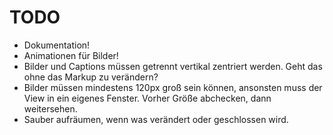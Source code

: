 # TODO

* Dokumentation!
* Animationen für Bilder!
* Bilder und Captions müssen getrennt vertikal zentriert werden. Geht das ohne das Markup zu verändern?
* Bilder müssen mindestens 120px groß sein können, ansonsten muss der View in ein eigenes Fenster. Vorher Größe abchecken, dann weitersehen.
* Sauber aufräumen, wenn was verändert oder geschlossen wird.